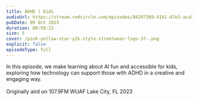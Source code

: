 ```yaml
---
title: ADHD | Kids
audioUrl: https://stream.redcircle.com/episodes/84297389-4161-47e3-aca5-df1298c27ce1/stream.mp3
pubDate: 09 Oct 2023
duration: 00:59:22
size: 5
cover: /pink-yellow-star-y2k-style-streetwear-logo-37-.png
explicit: false
episodeType: full
---
```

In this episode, we make learning about AI fun and accessible for kids, exploring how technology can support those with ADHD in a creative and engaging way.\
\
Originally aird on 107.9FM WUAF Lake City, FL 2023